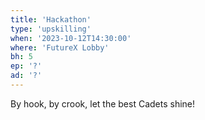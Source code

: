 ```yaml
---
title: 'Hackathon'
type: 'upskilling'
when: '2023-10-12T14:30:00'
where: 'FutureX Lobby'
bh: 5
ep: '?'
ad: '?'
---
```


By hook, by crook, let the best Cadets shine!
